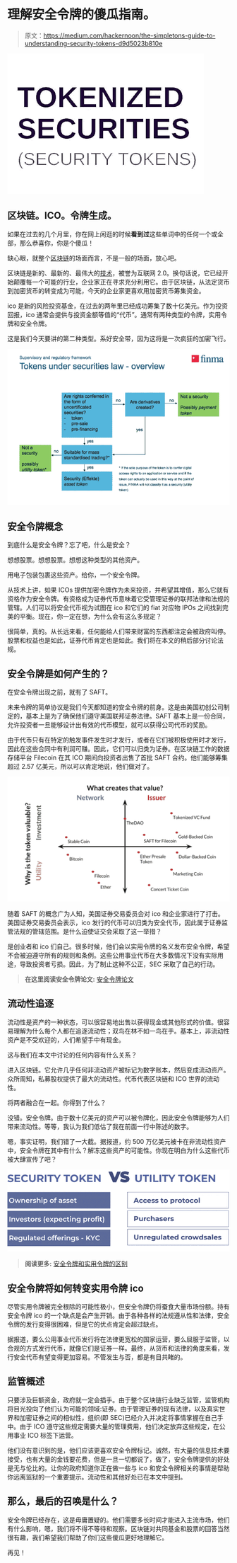 # 理解安全令牌的傻瓜指南。

> 原文：<https://medium.com/hackernoon/the-simpletons-guide-to-understanding-security-tokens-d9d5023b810e>

![](img/f2493b8c2890dd53a21e5c5a6a6f90a3.png)

## **区块链。ICO。令牌生成。**

如果在过去的几个月里，你在网上闲逛的时候**看到过**这些单词中的任何一个或全部，那么恭喜你，你是个傻瓜！

缺心眼，就整个[区块链](https://hackernoon.com/tagged/blockchain)的场面而言，不是一般的场面，放心吧。

区块链是新的、最新的、最伟大的[技术](https://hackernoon.com/tagged/technology)，被誉为互联网 2.0。换句话说，它已经开始颠覆每一个可能的行业，企业家正在寻求充分利用它。由于区块链，从法定货币到加密货币的转变成为可能，今天的企业家更喜欢用加密货币筹集资金。

ico 是新的风险投资基金，在过去的两年里已经成功筹集了数十亿美元。作为投资回报，ico 通常会提供与投资金额等值的“代币”。通常有两种类型的令牌，实用令牌和安全令牌。

这是我们今天要讲的第二种类型。系好安全带，因为这将是一次疯狂的加密飞行。

![](img/28a9fc364638e86a387ce53aa51869c7.png)

## **安全令牌概念**

到底什么是安全令牌？忘了吧，什么是安全？

想想股票。想想股票。想想这种类型的其他资产。

用电子包装包裹这些资产。给你，一个安全令牌。

从技术上讲，如果 ICOs 提供加密令牌作为未来投资，并希望其增值，那么它就有资格作为安全令牌。有资格成为证券代币意味着它受管理证券的联邦法律和法规的管辖。人们可以将安全代币视为试图在 ico 和它们的 fiat 对应物 IPOs 之间找到完美的平衡。现在，你一定在想，为什么会有这么多规定？

很简单，真的。从长远来看，任何能给人们带来财富的东西都注定会被政府叫停。股票和权益也是如此，证券代币肯定也是如此。我们将在本文的稍后部分讨论法规。

## **安全令牌是如何产生的？**

在安全令牌出现之前，就有了 SAFT。

未来令牌的简单协议是我们今天都知道的安全令牌的前身。这是由美国初创公司制定的，基本上是为了确保他们遵守美国联邦证券法律。SAFT 基本上是一份合同，允许投资者一旦能够设计出有效的代币模型，就可以获得公司代币的奖励。

由于代币只有在特定的触发事件发生时才发行，或者在它们被积极使用时才发行，因此在这些合同中有利润可赚。因此，它们可以归类为证券。在区块链工作的数据存储平台 Filecoin 在其 ICO 期间向投资者出售了首批 SAFT 合约。他们能够筹集超过 2.57 亿美元，所以可以肯定地说，他们做对了。

![](img/b545d1d98519ca31489b72d57d567f87.png)

随着 SAFT 的概念广为人知，美国证券交易委员会对 ico 和企业家进行了打击。美国证券交易委员会表示，ico 发行的代币可以归类为安全代币，因此属于证券监管法规的管辖范围。是什么迫使证交会采取了这一举措？

是创业者和 ico 们自己。很多时候，他们会以实用令牌的名义发布安全令牌，希望不会被迫遵守所有的规则和条例。这些公用事业代币在大多数情况下没有实际用途，导致投资者亏损。因此，为了制止这种不公正，SEC 采取了自己的行动。

> **在这里阅读安全令牌论文:** [安全令牌论文](https://sodio.tech/blog/the-security-token-thesis/)

## **流动性追逐**

流动性是资产的一种状态，可以很容易地出售以获得现金或其他形式的价值。很容易理解为什么每个人都在追逐流动性；双鸟在林不如一鸟在手。基本上，非流动性资产是不受欢迎的，人们希望手中有现金。

这与我们在本文中讨论的任何内容有什么关系？

进入区块链。它允许几乎任何非流动资产被标记为数字账本，然后变成流动资产。众所周知，私募股权提供了最大的流动性。代币代表区块链和 ICO 世界的流动性。

将两者融合在一起。你得到了什么？

没错。安全令牌。由于数十亿美元的资产可以被令牌化，因此安全令牌能够为人们带来流动性。等等，我认为我们低估了我在前面一行中陈述的数字。

嗯，事实证明，我们错了一大截。据报道，约 500 万亿美元被卡在非流动性资产中，安全令牌在其中有什么？解冻这些资产的可能性。你现在明白为什么这些代币被大肆宣传了吧？

![](img/cdcbd63d3076c285b01a718c577d077b.png)

> **阅读更多:** [安全令牌和实用令牌的区别](https://sodio.tech/Blog/the-security-token-thesis/)

## **安全令牌将如何转变实用令牌 ico**

尽管实用令牌被完全根除的可能性极小，但安全令牌仍将蚕食大量市场份额。持有安全令牌 ico 的一个缺点是会产生开销。由于各种各样的法规遵从性和法律，安全令牌的发行变得很困难，但是它的优点肯定会超过缺点。

据报道，要么公用事业代币发行将在法律更宽松的国家运营，要么屈服于监管，以合规的方式发行代币，就像它们是证券一样。最终，从货币和法律的角度来看，发行安全代币有望变得更加容易。不管发生与否，都是有目共睹的。

## **监管概述**

只要涉及巨额资金，政府就一定会插手。由于整个区块链行业缺乏监管，监管机构将目光投向了他们认为可能的领域:证券。由于管理证券的现有法律，以及真实世界和加密证券之间的相似性，组织(即 SEC)已经介入并决定将事情掌握在自己手中。由于 ICO 遵守这些规定需要大量的管理费用，他们决定放弃这些规定，在公用事业 ICO 标签下运营。

他们没有意识到的是，他们应该更喜欢安全令牌标记。诚然，有大量的信息技术要接受，也有大量的金钱要花费，但是一旦一切都说了，做了，安全令牌提供的好处是无与伦比的。让你的政府知道你正在做一些与 ico 和安全令牌相关的事情是帮助你远离监狱的一个重要提示。流动性和其他好处已在本文中提到。

## **那么，最后的召唤是什么？**

安全令牌已经存在，这是毋庸置疑的。他们需要多长时间才能进入主流市场，他们有什么影响，嗯，我们将不得不等待和观察。区块链对共同基金和股票的回答当然很有趣，我们希望我们帮助了你们这些傻瓜更好地理解它。

再见！